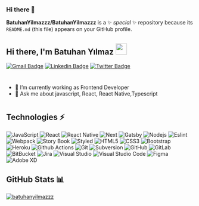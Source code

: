 ### Hi there 👋

**BatuhanYilmazzz/BatuhanYilmazzz** is a ✨ _special_ ✨ repository because its `README.md` (this file) appears on your GitHub profile.

## Hi there, I'm Batuhan Yılmaz <img src="assets/hi.gif" width="30px">

[![Gmail Badge](https://img.shields.io/badge/-a.batuhan.yilmaz@gmail.com-c14438?style=flat&logo=Gmail&logoColor=white)](mailto:root@ahmetcanaydemir.com "Connect via Email")
[![Linkedin Badge](https://img.shields.io/badge/-Ahmet%Batuhan%Yılmaz-0072b1?style=flat&logo=Linkedin&logoColor=white)](https://www.linkedin.com/in/ahmetbatuhanyilmaz/ "Connect on LinkedIn")
[![Twitter Badge](https://img.shields.io/badge/-@batuhnnylmazz-00acee?style=flat&logo=Twitter&logoColor=white)](https://twitter.com/intent/follow?screen_name=batuhnnylmazz "Follow on Twitter")

<div style="margin-bottom: 40px"></div>


- 🔭 I’m currently working as Frontend Developer
- 💬 Ask me about javascript, React, React Native,Typescript

<div style="margin-bottom: 40px"></div>

## Technologies ⚡

![JavaScript](https://img.shields.io/badge/-JavaScript-black?style=flat&logo=javascript)
![React](https://img.shields.io/badge/-React-darkblue?style=flat&logo=react)
![React Native](https://img.shields.io/badge/-React%20Native-darkblue?style=flat&logo=react)
![Next](https://img.shields.io/badge/-Next-darkblue?style=flat&logo=next.js)
![Gatsby](https://img.shields.io/badge/-Gatsby-darkblue?style=flat&logo=gatsby)
![Nodejs](https://img.shields.io/badge/-Nodejs-darkblue?style=flat&logo=Node.js)
![Eslint](https://img.shields.io/badge/-Eslint-darkblue?style=flat&logo=eslint)
![Webpack](https://img.shields.io/badge/-Webpack-darkblue?style=flat&logo=webpack)
![Story Book](https://img.shields.io/badge/-Story%20Book-darkblue?style=flat&logo=storybook)
![Styled](https://img.shields.io/badge/-Styled-darkblue?style=flat&logo=styled-components&logoColor=white)
![HTML5](https://img.shields.io/badge/-HTML5-blue?style=flat&logo=html5&logoColor=white)
![CSS3](https://img.shields.io/badge/-CSS3-blue?style=flat&logo=css3)
![Bootstrap](https://img.shields.io/badge/-Bootstrap-blue?style=flat&logo=bootstrap)
![Heroku](https://img.shields.io/badge/-Heroku-black?style=flat&logo=heroku)
![Github Actions](https://img.shields.io/badge/-Github%20Actions-black?style=flat&logo=github-actions&logoColor=white)
![Git](https://img.shields.io/badge/-Git-black?style=flat&logo=git)
![Subversion](https://img.shields.io/badge/-Subversion-black?style=flat&logo=subversion)
![GitHub](https://img.shields.io/badge/-GitHub-black?style=flat&logo=github)
![GitLab](https://img.shields.io/badge/-GitLab-black?style=flat&logo=gitlab)
![BitBucket](https://img.shields.io/badge/-BitBucket-black?style=flat&logo=bitbucket)
![Jira](https://img.shields.io/badge/-Jira-black?style=flat&logo=Jira)
![Visual Studio](https://img.shields.io/badge/-Visual%20Studio-yellowgreen?style=flat&logo=visual-studio)
![Visual Studio Code](https://img.shields.io/badge/-VS%20Code-yellowgreen?style=flat&logo=visual-studio-code)
![Figma](https://img.shields.io/badge/-Figma-blueviolet?style=flat&logo=figma&logoColor=white)
![Adobe XD](https://img.shields.io/badge/-Adobe%20XD-blueviolet?style=flat&logo=adobe-xd&logoColor=white)

## GitHub Stats 📊

<a href="https://github.com/batuhanyilmazzz">
  <img src="https://github-readme-stats.vercel.app/api?username=batuhanyilmazzz&show_icons=true&locale=en&theme=algolia&include_all_commits=true&count_private=true" alt="batuhanyilmazzz"/>
</a>
